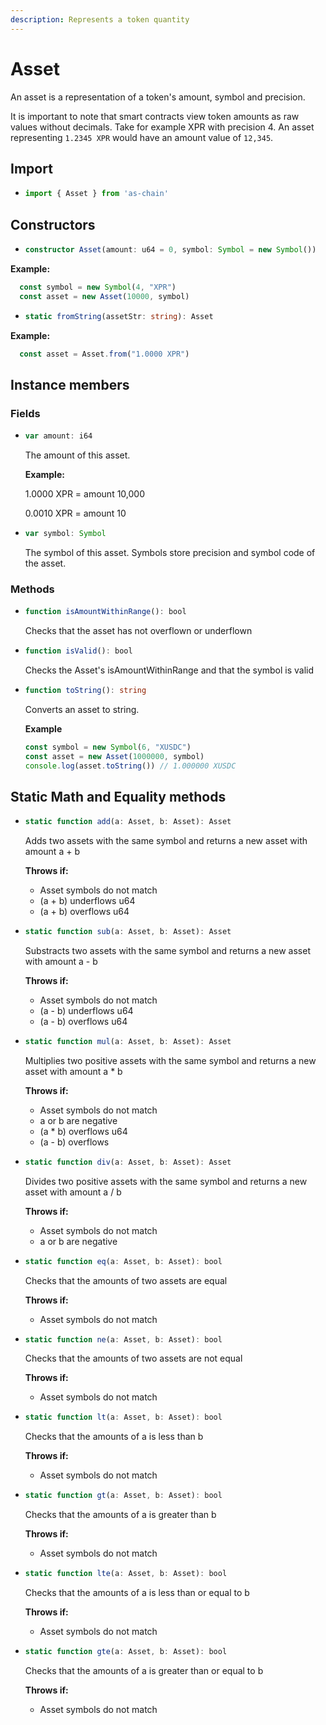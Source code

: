 ```yaml
---
description: Represents a token quantity
---
```


# Asset

An asset is a representation of a token's amount, symbol and precision.

It is important to note that smart contracts view token amounts as raw values without decimals. Take for example XPR with precision 4. An asset representing `1.2345 XPR` would have an amount value of `12,345`.

## Import

* ```ts
  import { Asset } from 'as-chain'
  ```

## Constructors

* ```ts
  constructor Asset(amount: u64 = 0, symbol: Symbol = new Symbol())
  ```

**Example:**
```ts
  const symbol = new Symbol(4, "XPR")
  const asset = new Asset(10000, symbol)
```

* ```ts
  static fromString(assetStr: string): Asset
  ```

**Example:**
```ts
  const asset = Asset.from("1.0000 XPR")
```

## Instance members

### Fields

* ```ts
  var amount: i64
  ```
  The amount of this asset.
  
  **Example:**

  1.0000 XPR = amount 10,000

  0.0010 XPR = amount 10

* ```ts
  var symbol: Symbol
  ```
  The symbol of this asset. Symbols store precision and symbol code of the asset.


### Methods

* ```ts
  function isAmountWithinRange(): bool
  ```
  Checks that the asset has not overflown or underflown

* ```ts
  function isValid(): bool
  ```
  Checks the Asset's isAmountWithinRange and that the symbol is valid

* ```ts
  function toString(): string
  ```
  Converts an asset to string.

  **Example**
  ```ts
  const symbol = new Symbol(6, "XUSDC")
  const asset = new Asset(1000000, symbol)
  console.log(asset.toString()) // 1.000000 XUSDC
  ```

## Static Math and Equality methods
* ```ts
  static function add(a: Asset, b: Asset): Asset
  ```
  Adds two assets with the same symbol and returns a new asset with amount a + b

  **Throws if:**
    - Asset symbols do not match
    - (a + b) underflows u64
    - (a + b) overflows u64

* ```ts
  static function sub(a: Asset, b: Asset): Asset
  ```
  Substracts two assets with the same symbol and returns a new asset with amount a - b

  **Throws if:**
    - Asset symbols do not match
    - (a - b) underflows u64
    - (a - b) overflows u64

* ```ts
  static function mul(a: Asset, b: Asset): Asset
  ```
  Multiplies two positive assets with the same symbol and returns a new asset with amount a * b

  **Throws if:**
    - Asset symbols do not match
    - a or b are negative
    - (a * b) overflows u64
    - (a - b) overflows

* ```ts
  static function div(a: Asset, b: Asset): Asset
  ```
  Divides two positive assets with the same symbol and returns a new asset with amount a / b

  **Throws if:**
    - Asset symbols do not match
    - a or b are negative

* ```ts
  static function eq(a: Asset, b: Asset): bool
  ```
  Checks that the amounts of two assets are equal

  **Throws if:**
    - Asset symbols do not match

* ```ts
  static function ne(a: Asset, b: Asset): bool
  ```
  Checks that the amounts of two assets are not equal

  **Throws if:**
    - Asset symbols do not match
  
* ```ts
  static function lt(a: Asset, b: Asset): bool
  ```
  Checks that the amounts of a is less than b

  **Throws if:**
    - Asset symbols do not match

* ```ts
  static function gt(a: Asset, b: Asset): bool
  ```
  Checks that the amounts of a is greater than b

  **Throws if:**
    - Asset symbols do not match

* ```ts
  static function lte(a: Asset, b: Asset): bool
  ```
  Checks that the amounts of a is less than or equal to b

  **Throws if:**
    - Asset symbols do not match

* ```ts
  static function gte(a: Asset, b: Asset): bool
  ```
  Checks that the amounts of a is greater than or equal to b

  **Throws if:**
    - Asset symbols do not match